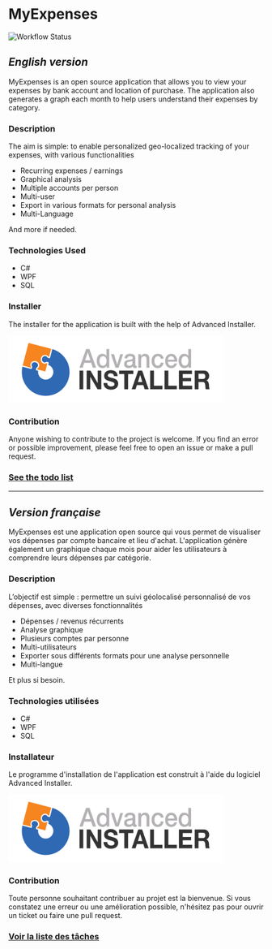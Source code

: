 # MyExpenses

![Workflow Status](https://github.com/TheR7angelo/MyExpenses/actions/workflows/build.yaml/badge.svg)

## _English version_

MyExpenses is an open source application that allows you to view your expenses by bank account and location of purchase.
The application also generates a graph each month to help users understand their expenses by category.

### Description

The aim is simple: to enable personalized geo-localized tracking of your expenses, with various functionalities

- Recurring expenses / earnings
- Graphical analysis
- Multiple accounts per person
- Multi-user
- Export in various formats for personal analysis
- Multi-Language

And more if needed.

### Technologies Used

- C#
- WPF
- SQL
<!-- - Maui -->

### Installer

The installer for the application is built with the help of Advanced Installer.

<a href="https://www.advancedinstaller.com">
    <img src="Resources/Assets/AiLogoColorRightText.svg" width="424" alt="Advanced Installer Logo">
</a>

### Contribution

Anyone wishing to contribute to the project is welcome. If you find an error or possible improvement, please feel free
to open an issue or make a pull request.

### [See the todo list](TODO%20LIST.md)

---

## _Version française_

MyExpenses est une application open source qui vous permet de visualiser vos dépenses par compte bancaire et lieu d'achat.
L'application génère également un graphique chaque mois pour aider les utilisateurs à comprendre leurs dépenses par catégorie.

### Description

L’objectif est simple : permettre un suivi géolocalisé personnalisé de vos dépenses, avec diverses fonctionnalités

- Dépenses / revenus récurrents
- Analyse graphique
- Plusieurs comptes par personne
- Multi-utilisateurs
- Exporter sous différents formats pour une analyse personnelle
- Multi-langue

Et plus si besoin.

### Technologies utilisées

- C#
- WPF
- SQL
<!-- - Maui -->

### Installateur

Le programme d'installation de l'application est construit à l'aide du logiciel Advanced Installer.

<a href="https://www.advancedinstaller.com">
    <img src="Resources/Assets/AiLogoColorRightText.svg" width="424" alt="Advanced Installer Logo">
</a>

### Contribution

Toute personne souhaitant contribuer au projet est la bienvenue. Si vous constatez une erreur ou une amélioration possible, n'hésitez pas
pour ouvrir un ticket ou faire une pull request.

### [Voir la liste des tâches](TODO%20LIST.md)
